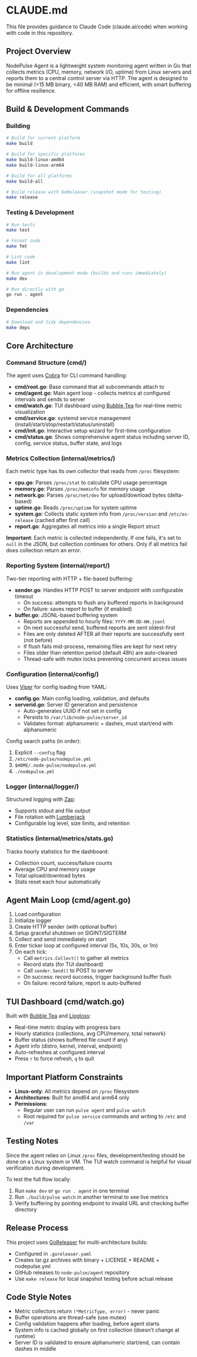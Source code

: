 # CLAUDE.md

This file provides guidance to Claude Code (claude.ai/code) when working with code in this repository.

## Project Overview

NodePulse Agent is a lightweight system monitoring agent written in Go that collects metrics (CPU, memory, network I/O, uptime) from Linux servers and reports them to a central control server via HTTP. The agent is designed to be minimal (<15 MB binary, <40 MB RAM) and efficient, with smart buffering for offline resilience.

## Build & Development Commands

### Building
```bash
# Build for current platform
make build

# Build for specific platforms
make build-linux-amd64
make build-linux-arm64

# Build for all platforms
make build-all

# Build release with GoReleaser (snapshot mode for testing)
make release
```

### Testing & Development
```bash
# Run tests
make test

# Format code
make fmt

# Lint code
make lint

# Run agent in development mode (builds and runs immediately)
make dev

# Run directly with go
go run . agent
```

### Dependencies
```bash
# Download and tidy dependencies
make deps
```

## Core Architecture

### Command Structure (cmd/)
The agent uses [Cobra](https://github.com/spf13/cobra) for CLI command handling:

- **cmd/root.go**: Base command that all subcommands attach to
- **cmd/agent.go**: Main agent loop - collects metrics at configured intervals and sends to server
- **cmd/watch.go**: TUI dashboard using [Bubble Tea](https://github.com/charmbracelet/bubbletea) for real-time metric visualization
- **cmd/service.go**: systemd service management (install/start/stop/restart/status/uninstall)
- **cmd/init.go**: Interactive setup wizard for first-time configuration
- **cmd/status.go**: Shows comprehensive agent status including server ID, config, service status, buffer state, and logs

### Metrics Collection (internal/metrics/)
Each metric type has its own collector that reads from `/proc` filesystem:

- **cpu.go**: Parses `/proc/stat` to calculate CPU usage percentage
- **memory.go**: Parses `/proc/meminfo` for memory usage
- **network.go**: Parses `/proc/net/dev` for upload/download bytes (delta-based)
- **uptime.go**: Reads `/proc/uptime` for system uptime
- **system.go**: Collects static system info from `/proc/version` and `/etc/os-release` (cached after first call)
- **report.go**: Aggregates all metrics into a single Report struct

**Important**: Each metric is collected independently. If one fails, it's set to `null` in the JSON, but collection continues for others. Only if all metrics fail does collection return an error.

### Reporting System (internal/report/)
Two-tier reporting with HTTP + file-based buffering:

- **sender.go**: Handles HTTP POST to server endpoint with configurable timeout
  - On success: attempts to flush any buffered reports in background
  - On failure: saves report to buffer (if enabled)
- **buffer.go**: JSONL-based buffering system
  - Reports are appended to hourly files: `YYYY-MM-DD-HH.jsonl`
  - On next successful send, buffered reports are sent oldest-first
  - Files are only deleted AFTER all their reports are successfully sent (not before)
  - If flush fails mid-process, remaining files are kept for next retry
  - Files older than retention period (default 48h) are auto-cleaned
  - Thread-safe with mutex locks preventing concurrent access issues

### Configuration (internal/config/)
Uses [Viper](https://github.com/spf13/viper) for config loading from YAML:

- **config.go**: Main config loading, validation, and defaults
- **serverid.go**: Server ID generation and persistence
  - Auto-generates UUID if not set in config
  - Persists to `/var/lib/node-pulse/server_id`
  - Validates format: alphanumeric + dashes, must start/end with alphanumeric

Config search paths (in order):
1. Explicit `--config` flag
2. `/etc/node-pulse/nodepulse.yml`
3. `$HOME/.node-pulse/nodepulse.yml`
4. `./nodepulse.yml`

### Logger (internal/logger/)
Structured logging with [Zap](https://github.com/uber-go/zap):

- Supports stdout and file output
- File rotation with [Lumberjack](https://github.com/natefinch/lumberjack)
- Configurable log level, size limits, and retention

### Statistics (internal/metrics/stats.go)
Tracks hourly statistics for the dashboard:

- Collection count, success/failure counts
- Average CPU and memory usage
- Total upload/download bytes
- Stats reset each hour automatically

## Agent Main Loop (cmd/agent.go)

1. Load configuration
2. Initialize logger
3. Create HTTP sender (with optional buffer)
4. Setup graceful shutdown on SIGINT/SIGTERM
5. Collect and send immediately on start
6. Enter ticker loop at configured interval (5s, 10s, 30s, or 1m)
7. On each tick:
   - Call `metrics.Collect()` to gather all metrics
   - Record stats (for TUI dashboard)
   - Call `sender.Send()` to POST to server
   - On success: record success, trigger background buffer flush
   - On failure: record failure, report is auto-buffered

## TUI Dashboard (cmd/watch.go)

Built with [Bubble Tea](https://github.com/charmbracelet/bubbletea) and [Lipgloss](https://github.com/charmbracelet/lipgloss):

- Real-time metric display with progress bars
- Hourly statistics (collections, avg CPU/memory, total network)
- Buffer status (shows buffered file count if any)
- Agent info (distro, kernel, interval, endpoint)
- Auto-refreshes at configured interval
- Press `r` to force refresh, `q` to quit

## Important Platform Constraints

- **Linux-only**: All metrics depend on `/proc` filesystem
- **Architectures**: Built for amd64 and arm64 only
- **Permissions**:
  - Regular user can run `pulse agent` and `pulse watch`
  - Root required for `pulse service` commands and writing to `/etc` and `/var`

## Testing Notes

Since the agent relies on Linux `/proc` files, development/testing should be done on a Linux system or VM. The TUI watch command is helpful for visual verification during development.

To test the full flow locally:
1. Run `make dev` or `go run . agent` in one terminal
2. Run `./build/pulse watch` in another terminal to see live metrics
3. Verify buffering by pointing endpoint to invalid URL and checking buffer directory

## Release Process

This project uses [GoReleaser](https://goreleaser.com/) for multi-architecture builds:

- Configured in `.goreleaser.yaml`
- Creates tar.gz archives with binary + LICENSE + README + nodepulse.yml
- GitHub releases to `node-pulse/agent` repository
- Use `make release` for local snapshot testing before actual release

## Code Style Notes

- Metric collectors return `(*MetricType, error)` - never panic
- Buffer operations are thread-safe (use mutex)
- Config validation happens after loading, before agent starts
- System info is cached globally on first collection (doesn't change at runtime)
- Server ID is validated to ensure alphanumeric start/end, can contain dashes in middle
